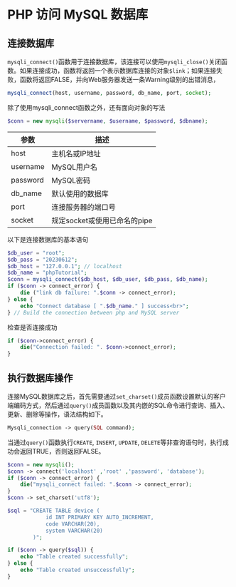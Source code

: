 # PHP 访问 MySQL 数据库

## 连接数据库

`mysqli_connect()`函数用于连接数据库，该连接可以使用`mysqli_close()`关闭函数。如果连接成功，函数将返回一个表示数据库连接的对象`$link`；如果连接失败，函数将返回FALSE，并向Web服务器发送一条Warning级别的出错消息，

```php
mysqli_connect(host, username, password, db_name, port, socket);
```

除了使用mysqli_connect函数之外，还有面向对象的写法

```php
$conn = new mysqli($servername, $username, $password, $dbname);
```

| 参数     | 描述                         |
| -------- | ---------------------------- |
| host     | 主机名或IP地址               |
| username | MySQL用户名                  |
| password | MySQL密码                    |
| db_name  | 默认使用的数据库             |
| port     | 连接服务器的端口号           |
| socket   | 规定socket或使用已命名的pipe |

以下是连接数据库的基本语句

```php
$db_user = "root";
$db_pass = "20230612";
$db_host = "127.0.0.1"; // localhost
$db_name = "phpTutorial";
$conn = mysqli_connect($db_host, $db_user, $db_pass, $db_name);
if ($conn -> connect_error) {
    die ("link db failure: ".$conn -> connect_error);
} else {
    echo "Connect database [ ".$db_name." ] success<br>";
} // Build the connection between php and MySQL server
```

检查是否连接成功

```php
if ($conn->connect_error) {
    die("Connection failed: ". $conn->connect_error);
}
```



## 执行数据库操作

连接MySQL数据库之后，首先需要通过`set_charset()`成员函数设置默认的客户端编码方式，然后通过`query()`成员函数以及其内嵌的SQL命令进行查询、插入、更新、删除等操作，语法结构如下。

```php
Mysqli_connection -> query(SQL command);
```

当通过`query()`函数执行`CREATE`, `INSERT`, `UPDATE`, `DELETE`等非查询语句时，执行成功会返回TRUE，否则返回FALSE。

```php
$conn = new mysqli();
$conn -> connect('localhost' ,'root' ,'password', 'database');
if ($conn -> connect_error) {
    die("mysqli_connect failed: ".$conn -> connect_error);
}
$conn -> set_charset('utf8');

$sql = "CREATE TABLE device (
			id INT PRIMARY KEY AUTO_INCREMENT,
			code VARCHAR(20),
			system VARCHAR(20)
		)";

if ($conn -> query($sql)) {
    echo "Table created successfully";
} else {
    echo "Table created unsuccessfully";
}
```

